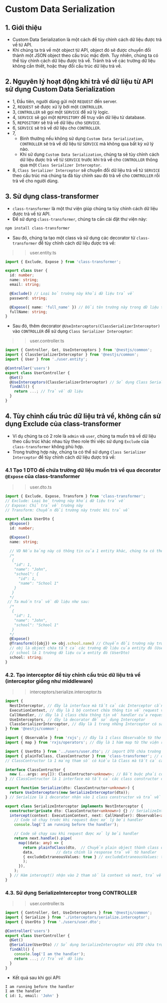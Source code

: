 # Custom Data Serialization
## 1. Giới thiệu
- Custom Data Serialization là một cách để tùy chỉnh cách dữ liệu được trả về từ API. 
- Khi chúng ta trả về một object từ API, object đó sẽ được chuyển đổi thành một JSON object theo cấu trúc mặc định. Tuy nhiên, chúng ta có thể tùy chỉnh cách dữ liệu được trả về. Tránh trả về các trường dữ liệu không cần thiết, hoặc thay đổi cấu trúc dữ liệu trả về.

## 2. Nguyên lý hoạt động khi trả về dữ liệu từ API sử dụng Custom Data Serialization
- 1, Đầu tiên, người dùng gửi một `REQUEST` đến server.
- 2, `REQUEST` sẽ được xử lý bởi một `CONTROLLER`.
- 3, `CONTROLLER` sẽ gọi một `SERVICE` để xử lý logic.
- 4, `SERVICE` sẽ gọi một `REPOSITORY` để truy vấn dữ liệu từ database.
- 5, `REPOSITORY` sẽ trả về dữ liệu cho `SERVICE`.
- 6, `SERVICE` sẽ trả về dữ liệu cho `CONTROLLER`.
- 7, 
    + Bình thường nếu không sử dụng `Custom Data Serialization`, `CONTROLLER` sẽ trả về dữ liệu từ `SERVICE` mà không qua bất kỳ xử lý nào.
    + Khi sử dụng `Custom Data Serialization`, chúng ta sẽ tùy chỉnh cách dữ liệu được trả về từ `SERVICE` trước khi trả về cho `CONTROLLER` thông qua một `Class Serializer Interceptor`.
- 8, `Class Serializer Interceptor` sẽ chuyển đổi dữ liệu trả về từ `SERVICE` theo cấu trúc mà chúng ta đã tùy chỉnh sau đó trả về cho `CONTROLLER` rồi trả về cho người dùng.

## 3. Sử dụng class-transformer 
- `class-transformer` là một thư viện giúp chúng ta tùy chỉnh cách dữ liệu được trả về từ API.
- Để sử dụng `class-transformer`, chúng ta cần cài đặt thư viện này:
```bash
npm install class-transformer
```
- Sau đó, chúng ta tạo một class và sử dụng các decorator từ `class-transformer` để tùy chỉnh cách dữ liệu được trả về:
>> user.entity.ts
```typescript
import { Exclude, Expose } from 'class-transformer';

export class User {
  id: number;
  name: string;
  email: string;

  @Exclude() // Loại bỏ trường này khỏi dữ liệu trả về
  password: string;

  @Expose({ name: 'full_name' }) // Đổi tên trường này trong dữ liệu trả về
  fullName: string;
}
```
- Sau đó, thêm decorator `@UseInterceptors(ClassSerializerInterceptor)` vào `CONTROLLER` để sử dụng `Class Serializer Interceptor`:
>> user.controller.ts
```typescript
import { Controller, Get, UseInterceptors } from '@nestjs/common';
import { ClassSerializerInterceptor } from '@nestjs/common';
import { User } from './user.entity';

@Controller('users')
export class UserController {
  @Get()
  @UseInterceptors(ClassSerializerInterceptor) // Sử dụng Class Serializer Interceptor
  findAll() {
    return ...; // Trả về dữ liệu
  }
}
```
## 4. Tùy chỉnh cấu trúc dữ liệu trả về, không cần sử dụng Exclude của class-transformer
- Ví dụ chúng ta có 2 role là `admin` và `user`, chúng ta muốn trả về dữ liệu theo cấu trúc khác nhau tùy theo role thì việc sử dụng `Exclude` của `class-transformer` không phù hợp. 
- Trong trường hợp này, chúng ta có thể sử dụng `Class Serializer Interceptor` để tùy chỉnh cách dữ liệu được trả về:

### 4.1 Tạo 1 DTO để chứa trường dữ liệu muốn trả về qua decorator `@Expose` của class-transformer
>> user.dto.ts
```typescript
import { Exclude, Expose, Transform } from 'class-transformer';
// Exclude: Loại bỏ trường này khỏi dữ liệu trả về
// Expose: Chỉ trả về trường này
// Transform: Chuyển đổi trường này trước khi trả về

export class UserDto {
  @Expose()
  id: number;

  @Expose()
  name: string;

  // VD Nếu bảng này có thông tin của 1 entity khác, chúng ta có thể sử dụng Transform để chuyển đổi trước khi trả về
  /*
   {
    "id": 1,
    "name": "John",
    "school": {
      "id": 1,
      "name": "School 1"
    }
   }
  */
 // Ta muốn trả về dữ liệu như sau: 
  /*
   {
    "id": 1,
    "name": "John",
    "school": "School 1"
   }
  */
  @Expose()
  @Transform(({obj}) => obj.school.name) // Chuyển đổi trường này trước khi trả về
  // obj là object chứa tất cả các trường dữ liệu của entity đó (UserDto)
  // school là 1 trường dữ liệu của entity đó (UserDto)
  school: string;
}
```

### 4.2. Tạo interceptor để tùy chỉnh cấu trúc dữ liệu trả về (interceptor giống như middleware)
>> interceptors/serialize.interceptor.ts
```typescript
import {
  NestInterceptor, // đây là interface mà tất cả các Interceptor cần implement
  ExecutionContext, // đây là 1 bộ context chứa thông tin về request và response
  CallHandler, // đây là 1 class chứa thông tin về handler của request
  UseInterceptors, // đây là decorator để sử dụng Interceptor
  ClassSerializerInterceptor, // đây là 1 trong những Interceptor có sẵn trong NestJS
} from '@nestjs/common';

import { Observable } from 'rxjs'; // đây là 1 class Observable từ thư viện rxjs để trả về transform response
import { map } from 'rxjs/operators'; // đây là 1 hàm map từ thư viện rxjs/operators để thực hiện transform response

import { UserDto } from '../users/user.dto'; // import DTO chứa trường dữ liệu muốn trả về
import { plainToClass, ClassContructor } from 'class-transformer'; // đây là hàm plainToClass từ thư viện class-transformer để chuyển plain object thành class object
// ClassContructor là 1 mảng tham số có kiểu là Class mà tất cả các class constructor cần implement

interface ClassContructor {
  new (...args: any[]): ClassContructor<unknown>; // Bắt buộc phải có 1 constructor nhận vào 1 mảng tham số có kiểu là Class<unknown>, unknown là kiểu dữ liệu không xác định trước miễn nó là 1 class
} // ClassContructor là 1 interface mà tất cả các class constructor cần implement

export function Serialize(dto: ClassContructor<unknown>) {
  return UseInterceptors(new SerializeInterceptor(dto));
} // Serialize là 1 decorator nhận vào 1 class constructor và trả về 1 decorator UseInterceptors với 1 SerializeInterceptor, thay cho việc sử dụng @UseInterceptors(new SerializeInterceptor(UserDto)) trong CONTROLLER vì nó sẽ làm fix cứng class UserDto

export class SerializeInterceptor implements NestInterceptor {
  constructor(private dto: ClassContructor<unknown>) {} // SerializeInterceptor nhận vào 1 tham số DTO chứa trường dữ liệu muốn trả về
  intercept(context: ExecutionContext, next: CallHandler): Observable<any> {
    // Code sẽ chạy trước khi request được xử lý bởi handler
    console.log('I am running before the handler');

    // Code sẽ chạy sau khi request được xử lý bởi handler
    return next.handle().pipe(
      map((data: any) => {
        return plainToClass(dto,  // Chuyển plain object thành class object
        data,          // data chính là response trả về từ handler
        { excludeExtraneousValues: true } // excludeExtraneousValues: true để loại bỏ các trường dữ liệu không cần thiết, không được decorator @Expose
        );
      }),
    );
  } // Hàm intercept() nhận vào 2 tham số là context và next, trả về 1 Observable chứa response sau khi được xử lý
}
```
### 4.3. Sử dụng SerializeInterceptor trong CONTROLLER
>> user.controller.ts
```typescript
import { Controller, Get, UseInterceptors } from '@nestjs/common';
import { Serialize } from './interceptors/serialize.interceptor';
import { UserDto } from './users/user.dto';

@Controller('users')
export class UserController {
  @Get()
  @Serialize(UserDto) // Sử dụng SerializeInterceptor với DTO chứa trường dữ liệu muốn trả về
  findAll() {
    console.log('I am the handler');
    return ...; // Trả về dữ liệu
  }
}
```
- Kết quả sau khi gọi API:
```bash
I am running before the handler
I am the handler
{ id: 1, email: 'John' }
```